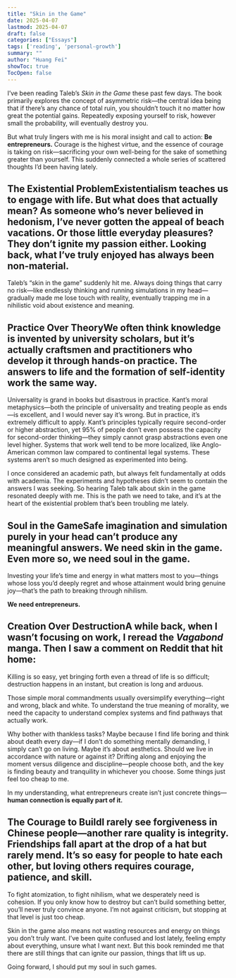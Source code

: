 ```yaml
---
title: "Skin in the Game"
date: 2025-04-07
lastmod: 2025-04-07
draft: false
categories: ["Essays"]
tags: ['reading', 'personal-growth']
summary: ""
author: "Huang Fei"
showToc: true
TocOpen: false
---
```


I’ve been reading Taleb’s *Skin in the Game* these past few days. The book primarily explores the concept of asymmetric risk—the central idea being that if there’s any chance of total ruin, you shouldn’t touch it no matter how great the potential gains. Repeatedly exposing yourself to risk, however small the probability, will eventually destroy you.

But what truly lingers with me is his moral insight and call to action: **Be entrepreneurs.** Courage is the highest virtue, and the essence of courage is taking on risk—sacrificing your own well-being for the sake of something greater than yourself. This suddenly connected a whole series of scattered thoughts I’d been having lately.

## **The Existential Problem**Existentialism teaches us to engage with life. But what does that actually mean? As someone who’s never believed in hedonism, I’ve never gotten the appeal of beach vacations. Or those little everyday pleasures? They don’t ignite my passion either. Looking back, what I’ve truly enjoyed has always been non-material.

Taleb’s “skin in the game” suddenly hit me. Always doing things that carry no risk—like endlessly thinking and running simulations in my head—gradually made me lose touch with reality, eventually trapping me in a nihilistic void about existence and meaning.

## **Practice Over Theory**We often think knowledge is invented by university scholars, but it’s actually craftsmen and practitioners who develop it through hands-on practice. The answers to life and the formation of self-identity work the same way.

Universality is grand in books but disastrous in practice. Kant’s moral metaphysics—both the principle of universality and treating people as ends—is excellent, and I would never say it’s wrong. But in practice, it’s extremely difficult to apply. Kant’s principles typically require second-order or higher abstraction, yet 95% of people don’t even possess the capacity for second-order thinking—they simply cannot grasp abstractions even one level higher. Systems that work well tend to be more localized, like Anglo-American common law compared to continental legal systems. These systems aren’t so much designed as experimented into being.

I once considered an academic path, but always felt fundamentally at odds with academia. The experiments and hypotheses didn’t seem to contain the answers I was seeking. So hearing Taleb talk about skin in the game resonated deeply with me. This is the path we need to take, and it’s at the heart of the existential problem that’s been troubling me lately.

## **Soul in the Game**Safe imagination and simulation purely in your head can’t produce any meaningful answers. We need skin in the game. Even more so, we need **soul in the game.**

Investing your life’s time and energy in what matters most to you—things whose loss you’d deeply regret and whose attainment would bring genuine joy—that’s the path to breaking through nihilism.

**We need entrepreneurs.**

## **Creation Over Destruction**A while back, when I wasn’t focusing on work, I reread the *Vagabond* manga. Then I saw a comment on Reddit that hit home:

Killing is so easy, yet bringing forth even a thread of life is so difficult; destruction happens in an instant, but creation is long and arduous.

Those simple moral commandments usually oversimplify everything—right and wrong, black and white. To understand the true meaning of morality, we need the capacity to understand complex systems and find pathways that actually work.

Why bother with thankless tasks? Maybe because I find life boring and think about death every day—if I don’t do something mentally demanding, I simply can’t go on living. Maybe it’s about aesthetics. Should we live in accordance with nature or against it? Drifting along and enjoying the moment versus diligence and discipline—people choose both, and the key is finding beauty and tranquility in whichever you choose. Some things just feel too cheap to me.

In my understanding, what entrepreneurs create isn’t just concrete things—**human connection is equally part of it.**

## **The Courage to Build**I rarely see forgiveness in Chinese people—another rare quality is integrity. Friendships fall apart at the drop of a hat but rarely mend. It’s so easy for people to hate each other, but loving others requires courage, patience, and skill.

To fight atomization, to fight nihilism, what we desperately need is cohesion. If you only know how to destroy but can’t build something better, you’ll never truly convince anyone. I’m not against criticism, but stopping at that level is just too cheap.

Skin in the game also means not wasting resources and energy on things you don’t truly want. I’ve been quite confused and lost lately, feeling empty about everything, unsure what I want next. But this book reminded me that there are still things that can ignite our passion, things that lift us up.

Going forward, I should put my soul in such games.
